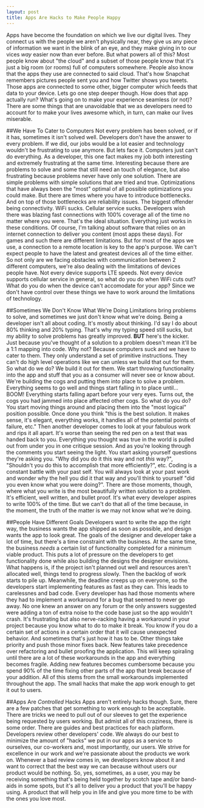 ```yaml
---
layout: post
title: Apps Are Hacks to Make People Happy
---
```


Apps have become the foundation on which we live our digital lives. They connect us with the people we aren't physically near, they give us any piece of information we want in the blink of an eye, and they make giving in to our vices *way* easier now than ever before. But what powers all of this? Most people know about "the cloud" and a subset of those people know that it's just a big room (or rooms) full of computers somewhere. People also know that the apps they use are connected to said cloud. That's how Snapchat remembers pictures people sent you and how Twitter shows you tweets. Those apps are connected to some other, bigger computer which feeds that data to your device. Lets go one step deeper though. How does that app actually run? What's going on to make your experience seamless (or not)? There are some things that are unavoidable that we as developers need to account for to make your lives awesome which, in turn, can make our lives miserable.

##We Have To Cater to Computers
Not every problem has been solved, or if it has, sometimes it isn't solved well. Developers don't have the answer to every problem. If we did, our jobs would be a lot easier and technology wouldn't be frustrating to use anymore. But lets face it. Computers just can't do everything. As a developer, this one fact makes my job both interesting and extremely frustrating at the same time. Interesting because there are problems to solve and some that still need an touch of elegance, but also frustrating because problems never have only one solution. There are simple problems with simple solutions that are tried and true. Optimizations that have always been the "most" optimal of all possible optimizations you could make. But there are times where you have to introduce bottlenecks. And on top of those bottlenecks are reliability issues. The biggest offender being connectivity. WiFi sucks. Cellular service sucks. Developers wish there was blazing fast connections with 100% coverage all of the time no matter where you were. That's the ideal situation. Everything just works in these conditions. Of course, I'm talking about software that relies on an internet connection to deliver you content (most apps these days). For games and such there are different limitations. But for most of the apps we use, a connection to a remote location is key to the app's purpose. We can't expect people to have the latest and greatest devices all of the time either. So not only are we facing obstacles with communication between 2 different computers, we're also dealing with the limitations of devices people have. Not every device supports LTE speeds. Not every device supports cellular service in general, so what do you do when WiFi cuts out? What do you do when the device can't accomodate for your app? Since we don't have control over these things we have to work around the limitations of technology.

##Sometimes We Don't Know What We're Doing
Limitations bring problems to solve, and sometimes we just don't know what we're doing. Being a developer isn't all about coding. It's mostly about thinking. I'd say I do about 80% thinking and 20% typing. That's why my typing speed still sucks, but my ability to solve problems has greatly improved. **BUT** here's the kicker. Just because you've thought of a solution to a problem doesn't mean it'll be a 1:1 mapping into code. Why not? Because computers suck and we have to cater to them. They only understand a set of primitive instructions. They can't do high level operations like we can unless we build that out for them. So what do we do? We build it out for them. We start throwing functionality into the app and stuff that you as a consumer will never see or know about. We're building the cogs and putting them into place to solve a problem. Everything seems to go well and things start falling in to place until... BOOM! Everything starts falling apart before your very eyes. Turns out, the cogs you had jammed into place affected other cogs. So what do you do? You start moving things around and placing them into the "most logical" position possible. Once done you think "this is the best solution. It makes sense, it's elegant, everything works, it handles all of the potential points of failure, etc." Then another developer comes to look at your fabulous work and rips it all apart. It's worse than seeing the red pen on a test that was handed back to you. Everything you thought was true in the world is pulled out from under you in one critique session. And as you're looking through the comments you start seeing the light. You start asking yourself questions they're asking you. "Why did you do it this way and not *this* way?", "Shouldn't you do this to accomplish that more efficiently?", etc. Coding is a constant battle with your past self. You will always look at your past work and wonder why the hell you did it that way and you'll think to yourself "did you even know what you were doing?". There are those moments, though, where what you write is the most beautifully written solution to a problem. It's efficient, well written, and bullet proof. It's what every developer aspires to write 100% of the time. But we can't do that all of the time because, in the moment, the truth of the matter is we may not know what we're doing.

##People Have Different Goals
Developers want to write the app the right way, the business wants the app shipped as soon as possible, and design wants the app to look great. The goals of the designer and developer take a lot of time, but there's a time constraint with the business. At the same time, the business *needs* a certain list of functionality completed for a minimum viable product. This puts a lot of pressure on the developers to get functionality done while also building the designs the designer envisions. What happens is, if the project isn't planned out well and resources aren't allocated well, things tend to progress slowly. Then the backlog of work starts to pile up. Meanwhile, the deadline creeps up on everyone, so the developers start implementing features as fast as they can. This leads to carelessnes and bad code. Every developer has had those moments where they had to implement a workaround for a bug that seemed to never go away. No one knew an answer on any forum or the only answers suggested were adding a ton of extra noise to the code base just so the app wouldn't crash. It's frustrating but also nerve-racking having a workaround in your project because you know what to do to make it break. You know if you do a certain set of actions in a certain order that it will cause unexpected behavior. And sometimes that's just how it has to be. Other things take priority and push those minor fixes back. New features take precedence over refactoring and bullet proofing the application. This will keep spiraling until there are a lot of these workarounds in the app and everything becomes fragile. Adding new features becomes cumbersome because you spend 90% of the time fixing other parts of the app that break because of your addition. All of this stems from the small workarounds implemented throughout the app. The small hacks that make the app work enough to get it out to users.

##Apps Are *Controlled* Hacks
Apps aren't entirely hacks though. Sure, there are a few patches that get something to work enough to be acceptable. There are tricks we need to pull out of our sleeves to get the experience being requested by users working. But admist all of this craziness, there is some order. There are guides and best practices for each platform. Developers review other developers' code. We always do our best to minimize the amount of "hacks" we put in our apps as a service to ourselves, our co-workers and, most importantly, our users. We strive for excellence in our work and we're passionate about the products we work on. Whenever a bad review comes in, we developers know about it and want to correct that the best way we can because without users our product would be nothing. So, yes, sometimes, as a user, you may be receiving something that's being held together by scotch tape and/or band-aids in some spots, but it's all to deliver you a product that you'll be happy using. A product that will help you in life and give you more time to be with the ones you love most.